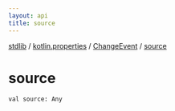 ```yaml
---
layout: api
title: source
---
```

[stdlib](../../index.md) / [kotlin.properties](../index.md) / [ChangeEvent](index.md) / [source](source.md)

# source

```
val source: Any
```
